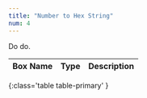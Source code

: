 ```yaml
---
title: "Number to Hex String"
num: 4
---
```


Do do.

| Box Name | Type | Description | 
|-------|--------|--------|
{:class='table table-primary' }











